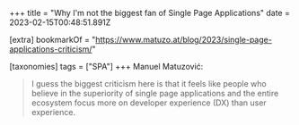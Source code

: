 +++
title = "Why I'm not the biggest fan of Single Page Applications"
date = 2023-02-15T00:48:51.891Z

[extra]
bookmarkOf = "https://www.matuzo.at/blog/2023/single-page-applications-criticism/"

[taxonomies]
tags = ["SPA"]
+++
Manuel Matuzović:

> I guess the biggest criticism here is that it feels like people who believe in the superiority of single page applications and the entire ecosystem focus more on developer experience (DX) than user experience.
